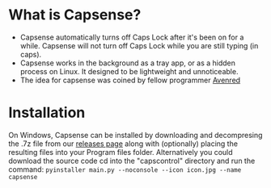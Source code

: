 # What is Capsense?
* Capsense automatically turns off Caps Lock after it's been on for a while. Capsense will not turn off Caps Lock while you are still typing (in caps).
* Capsense works in the background as a tray app, or as a hidden process on Linux. It designed to be lightweight and unnoticeable.
* The idea for capsense was coined by fellow programmer [Avenred](https://github.com/Avenred)

# Installation
On Windows, Capsense can be installed by downloading and decompresing the .7z file from our [releases page](https://github.com/LueWasHere/capsense/releases) along with (optionally) placing the resulting files into your Program files folder. Alternatively you could download the source code cd into the "capscontrol" directory and run the command: ```pyinstaller main.py --noconsole --icon icon.jpg --name capsense``` <!-- TODO: Additional instructions for Linux go here. -->

<!--- Fixes to this README will be frequent (especially since my sense of grammar and spelling is horrible) due to errors and updates to the distros --->
